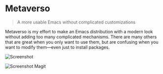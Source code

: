 # Metaverso

> A more usable Emacs without complicated customizations

Metaverso is my effort to make an Emacs distribution with a modern look without adding too many complicated mechanisms. There are many others that are great when you only want to use them, but are confusing when you want to modify them—even just to install packages.

![Screenshot](https://github.com/jameskolce/Metaverso/raw/master/screenshot.png
"Metaverso screenshot")

![Screenshot Magit](https://github.com/jameskolce/Metaverso/raw/master/screenshot2.png
"Metaverso screenshot in Magit")
